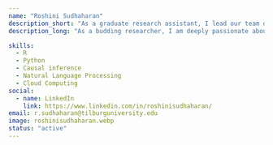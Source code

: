 ```yaml
---
name: "Roshini Sudhaharan"
description_short: "As a graduate research assistant, I lead our team of research assistants and manage causal inference content development."
description_long: "As a budding researcher, I am deeply passionate about deriving rich insights from unstructured data, employing Natural Language Processing and machine learning techniques, alongside causal inference methods, for informed decision making. Joining TSH in 2021 at the outset of my research journey was transformative, exposing me to the power of open science best practices. I am committed to inspiring the community by sharing cutting-edge tools that enhance efficiency and align with opens science principles."

skills: 
  - R
  - Python
  - Causal inference
  - Natural Language Processing
  - Cloud Computing
social:
  - name: LinkedIn
    link: https://www.linkedin.com/in/roshinisudhaharan/
email: r.sudhaharan@tilburguniversity.edu
image: roshinisudhaharan.webp
status: "active"
---
```

